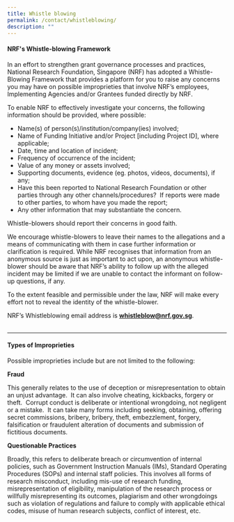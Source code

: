 ```yaml
---
title: Whistle blowing
permalink: /contact/whistleblowing/
description: ""
---
```

#### NRF's Whistle-blowing Framework

In an effort to strengthen grant governance processes and practices, National Research Foundation, Singapore (NRF) has adopted a Whistle-Blowing Framework that provides a platform for you to raise any concerns you may have on possible improprieties that involve NRF’s employees, Implementing Agencies and/or Grantees funded directly by NRF.  
  
To enable NRF to effectively investigate your concerns, the following information should be provided, where possible:  
  
* Name(s) of person(s)/institution/company(ies) involved;&nbsp;  
* Name of Funding Initiative and/or Project \[including Project ID\], where applicable;  
* Date, time and location of incident;&nbsp;  
* Frequency of occurrence of the incident;  
* Value of any money or assets involved;&nbsp;  
* Supporting documents, evidence (eg. photos, videos, documents), if any;  
* Have this been reported to National Research Foundation or other parties through any other channels/procedures?&nbsp; If reports were made to other parties, to whom have you made the report;  
* Any other information that may substantiate the concern.  
  
Whistle-blowers should report their concerns in good faith.&nbsp;  
  
We encourage whistle-blowers to leave their names to the allegations and a means of communicating with them in case further information or clarification is required. While NRF recognises that information from an anonymous source is just as important to act upon, an anonymous whistle-blower should be aware that NRF’s ability to follow up with the alleged incident may be limited if we are unable to contact the informant on follow-up questions, if any.  
  
To the extent feasible and permissible under the law, NRF will make every effort not to reveal the identity of the whistle-blower.  
  
NRF’s Whistleblowing email address is  **[whistleblow@nrf.gov.sg](mailto:whistleblow@nrf.gov.sg)**.
<br>
<br>

---

#### Types of Improprieties

Possible improprieties include but are not limited to the following:  
  
**Fraud**

This generally relates to the use of deception or misrepresentation to obtain an unjust advantage.&nbsp; It can also involve cheating, kickbacks, forgery or theft.&nbsp; Corrupt conduct is deliberate or intentional wrongdoing, not negligent or a mistake.&nbsp; It can take many forms including seeking, obtaining, offering secret commissions, bribery, bribery, theft, embezzlement, forgery, falsification or fraudulent alteration of documents and submission of fictitious documents.  
  
**Questionable Practices**

Broadly, this refers to deliberate breach or circumvention of internal policies, such as Government Instruction Manuals (IMs), Standard Operating Procedures (SOPs) and internal staff policies. This involves all forms of research misconduct, including mis-use of research funding, misrepresentation of eligibility, manipulation of the research process or willfully misrepresenting its outcomes, plagiarism and other wrongdoings such as violation of regulations and failure to comply with applicable ethical codes, misuse of human research subjects, conflict of interest, etc.